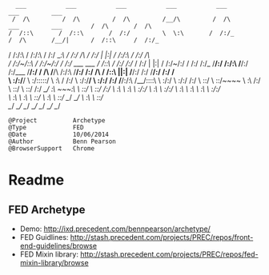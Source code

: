 
      ___           ___           ___           ___           ___                                   ___         ___     
     /  /\         /  /\         /  /\         /__/\         /  /\          ___         ___        /  /\       /  /\    
    /  /::\       /  /::\       /  /:/         \  \:\       /  /:/_        /  /\       /__/|      /  /::\     /  /:/_   
   /  /:/\:\     /  /:/\:\     /  /:/           \__\:\     /  /:/ /\      /  /:/      |  |:|     /  /:/\:\   /  /:/ /\  
  /  /:/~/::\   /  /:/~/:/    /  /:/  ___   ___ /  /::\   /  /:/ /:/_    /  /:/       |  |:|    /  /:/~/:/  /  /:/ /:/_ 
 /__/:/ /:/\:\ /__/:/ /:/___ /__/:/  /  /\ /__/\  /:/\:\ /__/:/ /:/ /\  /  /::\     __|__|:|   /__/:/ /:/  /__/:/ /:/ /\
 \  \:\/:/__\/ \  \:\/:::::/ \  \:\ /  /:/ \  \:\/:/__\/ \  \:\/:/ /:/ /__/:/\:\   /__/::::\   \  \:\/:/   \  \:\/:/ /:/
  \  \::/       \  \::/~~~~   \  \:\  /:/   \  \::/       \  \::/ /:/  \__\/  \:\     ~\~~\:\   \  \::/     \  \::/ /:/ 
   \  \:\        \  \:\        \  \:\/:/     \  \:\        \  \:\/:/        \  \:\      \  \:\   \  \:\      \  \:\/:/  
    \  \:\        \  \:\        \  \::/       \  \:\        \  \::/          \__\/       \__\/    \  \:\      \  \::/   
     \__\/         \__\/         \__\/         \__\/         \__\/                                 \__\/       \__\/    



    @Project          Archetype
    @Type             FED
    @Date             10/06/2014
    @Author           Benn Pearson
    @BrowserSupport   Chrome


# Readme

## FED Archetype
* Demo: http://ixd.precedent.com/bennpearson/archetype/
* FED Guidlines: http://stash.precedent.com/projects/PREC/repos/front-end-guidelines/browse
* FED Mixin library: http://stash.precedent.com/projects/PREC/repos/fed-mixin-library/browse